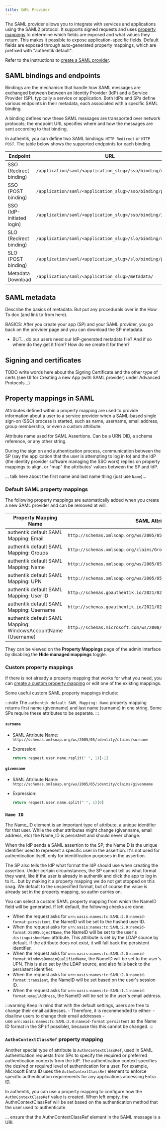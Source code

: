 ```yaml
---
title: SAML Provider
---
```


The SAML provider allows you to integrate with services and applications using the SAML2 protocol. It supports signed requests and uses [property mappings](../property-mappings/index.md#saml-property-mappings) to determine which fields are exposed and what values they return. This makes it possible to expose application-specific fields. Default fields are exposed through auto-generated property mappings, which are prefixed with "authentik default".

Refer to the instructions to [create a SAML provider](./create-saml-provider.md).

## SAML bindings and endpoints

Bindings are the mechanism that handle how SAML messages are exchanged between between an Identity Provider (IdP) and a Service Provider (SP), typically a service or application. Both IdPs and SPs define various endpoints in their metadata, each associated with a specific SAML binding.

A binding defines how these SAML messages are transported over network protocols; the endpoint URL specifies where and how the messages are sent according to that binding.

In authentik, you can define two SAML bindings: `HTTP Redirect` or `HTTP POST`. The table below shows the supported endpoints for each binding.

| Endpoint                  | URL                                                          |
| ------------------------- | ------------------------------------------------------------ |
| SSO (Redirect binding)    | `/application/saml/<application_slug>/sso/binding/redirect/` |
| SSO (POST binding)        | `/application/saml/<application_slug>/sso/binding/post/`     |
| SSO (IdP-initiated login) | `/application/saml/<application_slug>/sso/binding/init/`     |
| SLO (Redirect binding)    | `/application/saml/<application_slug>/slo/binding/redirect/` |
| SLO (POST binding)        | `/application/saml/<application_slug>/slo/binding/post/`     |
| Metadata Download         | `/application/saml/<application_slug>/metadata/`             |

## SAML metadata

Describe the basics of metadata. But put any procedurals over in the How To doc (and link to from here).

BASICS: After you create your app (SP) and your SAML provider, you go back on the provider page and you can download the SP metadata.

- BUT… do our users need our IdP-generated metadata file? And if so where do they get it from? How do we create it for them?

## Signing and certificates

TODO write words here about the Signing Certificate and the other type of certs (see UI for Creating a new App (with SAML provider) under Advanced Protocols...)

## Property mappings in SAML

Attributes defined within a property mapping are used to provide information about a user to a service provider when a SAML-based single sign-on (SSO) process is started, such as name, username, email address, group membership, or even a custom attribute.

Attribute name used for SAML Assertions. Can be a URN OID, a schema reference, or any other string.

During the sign on and authentication process, communication between the SP (say the application that the user is attempting to log in to) and the IdP (the identity provider software managing the SSO work) replies on property mappings to align, or "map" the attributes' values between the SP and IdP.

... talk here about the first name and last name thing (just use `Name`)...

### Default SAML property mappings

The following property mappings are automatically added when you create a new SAML provider and can be removed at will.

| Property Mapping Name                                         | SAML Attribute Name                                                          |
| ------------------------------------------------------------- | ---------------------------------------------------------------------------- |
| authentik default SAML Mapping: Email                         | `http://schemas.xmlsoap.org/ws/2005/05/identity/claims/emailaddress`         |
| authentik default SAML Mapping: Groups                        | `http://schemas.xmlsoap.org/claims/Group`                                    |
| authentik default SAML Mapping: Name                          | `http://schemas.xmlsoap.org/ws/2005/05/identity/claims/name`                 |
| authentik default SAML Mapping: UPN                           | `http://schemas.xmlsoap.org/ws/2005/05/identity/claims/upn`                  |
| authentik default SAML Mapping: User ID                       | `http://schemas.goauthentik.io/2021/02/saml/uid`                             |
| authentik default SAML Mapping: Username                      | `http://schemas.goauthentik.io/2021/02/saml/username`                        |
| authentik default SAML Mapping: WindowsAccountName (Username) | `http://schemas.microsoft.com/ws/2008/06/identity/claims/windowsaccountname` |

They can be viewed on the **Property Mappings** page of the admin interface by disabling the **Hide managed mappings** toggle.

### Custom property mappings

If there is not already a property mapping that works for what you need, you can [create a custom property mapping](../property-mappings/) or edit one of the existing mappings.

Some useful custom SAML property mappings include:

:::note
The `authentik default SAML Mapping: Name` property mapping returns first name (givenname) and last name (surname) in one string. Some SPs require these attributes to be separate.
:::

#### `surname`

- SAML Attribute Name: `http://schemas.xmlsoap.org/ws/2005/05/identity/claims/surname`

- Expression:

    ```python
    return request.user.name.rsplit(" ", 1)[-1]
    ```

#### `givenname`

- SAML Attribute Name: `http://schemas.xmlsoap.org/ws/2005/05/identity/claims/givenname`

- Expression:

    ```python
    return request.user.name.split(" ", 1)[0]
    ```

### `Name ID`

The Name_ID element is an important type of attribute, a unique identifier for that user. While the other attributes might change (givenname, email address, etc) the Name_ID is persistent and should never change.

When the IdP sends a SAML assertion to the SP, the NameID is the unique identifier used to represent a specific user in the assertion. It's not used for authentication itself, only for identification purposes in the assertion.

The SP also tells the IdP what format the IdP should use when creating the assertion. Under certain circumstances, the SP cannot tell us what format they want, like if the user is already in authentik and click the app to log in to it… but by making it a property mapping we do not get stopped on this snag. We default to the unspecified format, but of course the value is already set in the property mapping, so authn carries on.

You can select a custom SAML property mapping from which the NameID field will be generated. If left default, the following checks are done:

- When the request asks for `urn:oasis:names:tc:SAML:2.0:nameid-format:persistent`, the NameID will be set to the hashed user ID.
- When the request asks for `urn:oasis:names:tc:SAML:2.0:nameid-format:X509SubjectName`, the NameID will be set to the user's `distinguishedName` attribute. This attribute is set by the LDAP source by default. If the attribute does not exist, it will fall back the persistent identifier.
- When the request asks for `urn:oasis:names:tc:SAML:2.0:nameid-format:WindowsDomainQualifiedName`, the NameID will be set to the user's UPN. This is also set by the LDAP source, and also falls back to the persistent identifier.
- When the request asks for `urn:oasis:names:tc:SAML:2.0:nameid-format:transient`, the NameID will be set based on the user's session ID.
- When the request asks for `urn:oasis:names:tc:SAML:1.1:nameid-format:emailAddress`, the NameID will be set to the user's email address.

:::warning
Keep in mind that with the default settings, users are free to change their email addresses. - Therefore, it is recommended to either: - disallow users to change their email addresses - use `urn:oasis:names:tc:SAML:2.0:nameid-format:persistent` as the Name ID format in the SP (if possible), because this this cannot be changed.
:::

### `AuthnContextClassRef` property mapping

Another special type of attribute is `AuthnContextClassRef`, used in SAML authentication requests from SPs to specify the required or preferred authentication contexts from the IdP. The authentication context specifies the desired or required level of authentication for a user. For example, Microsoft Entra ID uses the `AuthnContextClassRef` element to enforce specific authentication requirements for any applications accessing Entra ID.

In authentik, you can use a property mapping to configure how the `AuthnContextClassRef` value is created. When left empty, the AuthnContextClassRef will be set based on the authentication method that the user used to authenticate.

... ensure that the AuthnContextClassRef element in the SAML message is a URI.
